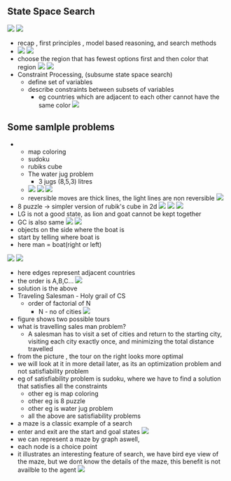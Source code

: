 ## State Space Search
![](2023-10-02-09-25-08.png)
![](2023-10-02-09-25-30.png)
- recap , first principles , model based reasoning, and search methods
- ![](2023-10-02-09-26-37.png)
![](2023-10-02-09-27-35.png)
- choose the region that has fewest options first and then color that region
![](2023-10-02-09-29-27.png)
![](2023-10-02-09-30-35.png)
- Constraint Processing, (subsume state space search)   
    - define set of variables
    - describe constraints between subsets of variables 
        - eg countries which are adjacent to each other cannot have the same color
![](2023-10-02-09-35-58.png)
## Some samlple problems
- 
    - map coloring
    - sudoku
    - rubiks cube
    - The water jug problem
        - 3 jugs (8,5,3) litres
    - ![](2023-10-02-09-37-26.png)
    ![](2023-10-02-09-43-31.png)
    ![](2023-10-02-09-45-47.png)    
    - reversible moves are thick lines, the light lines are non reversible
![](2023-10-02-09-47-14.png)
- 8 puzzle -> simpler version of rubik's cube in 2d
![](2023-10-02-09-53-16.png)
![](2023-10-02-09-56-08.png)
![](2023-10-04-18-31-31.png)
- LG is not a good state, as lion and goat cannot be kept together
- GC is also same
![](2023-10-04-18-33-13.png)
![](2023-10-04-18-34-21.png)
- objects on the side where the boat is
- start by telling where boat is 
- here man = boat(right or left)

![](2023-10-04-18-35-39.png)
![](2023-10-04-18-36-27.png)
- here edges represent adjacent countries
- the order is A,B,C...
![](2023-10-04-18-37-39.png)
- solution is the above
- Traveling Salesman - Holy grail of CS
    - order of factorial of N
        - N - no of cities
![](2023-10-04-18-38-41.png)
- figure shows two possible tours
- what is travelling sales man problem?
    - A salesman has to visit a set of cities and return to the starting city, visiting each city exactly once, and minimizing the total distance travelled
- from the picture , the tour on the right looks more optimal
- we will look at it in more detail later, as its an optimization problem and not satisfiability problem
- eg of satisfiability problem is sudoku, where we have to find a solution that satisfies all the constraints 
    - other eg is map coloring
    - other eg is 8 puzzle
    - other eg is water jug problem
    - all the above are satisfiability problems
- a maze is a classic example of a search
- enter and exit are the start and goal states
![](2023-10-04-18-42-03.png)
- we can represent a maze by graph aswell,
- each node is a choice point
- it illustrates an interesting feature of search, we have bird eye view of the maze, but we dont know the details of the maze, this benefit is not availble to the agent
![](2023-10-04-18-44-55.png)
